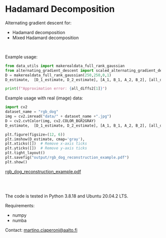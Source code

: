 # Hadamard Decomposition


Alternating gradient descent for: 
 - Hadamard decomposition
 - Mixed Hadamard decomposition 
 
 <br>
 
 Example usage:
```python
from data_utils import makerealdata_full_rank_gaussian
from alternating_gradient_descent import scaled_alternating_gradient_descent_hadDec
D = makerealdata_full_rank_gaussian(250,250,0,1) 
D_estimate,  [D_1_estimate, D_2_estimate], [A_1, B_1, A_2, B_2], [all_diffs1, all_diffs2] , terminated =  scaled_alternating_gradient_descent_hadDec(D, 6, 0.01, 100000)

print(f"Approximation error: {all_diffs2[1]}")
```
Example usage with real (image) data:  
```python
import cv2 
dataset_name = "rgb_dog"
img = cv2.imread("data/" + dataset_name +".jpg") 
D = cv2.cvtColor(img, cv2.COLOR_BGR2GRAY)
D_estimate,  [D_1_estimate, D_2_estimate], [A_1, B_1, A_2, B_2], [all_diffs1, all_diffs2] , terminated =  scaled_alternating_gradient_descent_hadDec(D, 20, 0.01, 100000)

plt.figure(figsize=(12, 6)) 
plt.imshow(D_estimate, cmap='gray'), 
plt.xticks([])  # Remove x-axis ticks
plt.yticks([])  # Remove y-axis ticks
plt.tight_layout() 
plt.savefig("output/rgb_dog_reconstruction_example.pdf") 
plt.show()
```

[rgb_dog_reconstruction_example.pdf](output/rgb_dog_reconstruction_example.pdf)

<br><br>

The code is tested in Python 3.8.18 and Ubuntu 20.04.2 LTS. 


Requirements: 
  - numpy 
  - numba 
  
 
 Contact: martino.ciaperoni@aalto.fi
  
